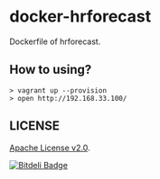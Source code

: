 docker-hrforecast
=================

Dockerfile of hrforecast.

How to using?
-------------

```
> vagrant up --provision
> open http://192.168.33.100/
```


LICENSE
-------

[Apache License v2.0](http://www.apache.org/licenses/LICENSE-2.0).


[![Bitdeli Badge](https://d2weczhvl823v0.cloudfront.net/futoase/docker-hrforecast/trend.png)](https://bitdeli.com/free "Bitdeli Badge")

